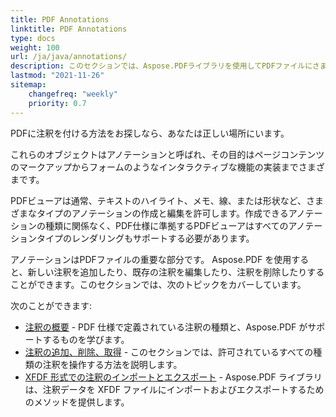 ```yaml
---
title: PDF Annotations 
linktitle: PDF Annotations
type: docs
weight: 100
url: /ja/java/annotations/
description: このセクションでは、Aspose.PDFライブラリを使用してPDFファイルにさまざまなアノテーションを使用する方法を示します。Javaを使用してアノテーションを描画、開く、または追加する方法を学びます。
lastmod: "2021-11-26"    
sitemap:
    changefreq: "weekly"
    priority: 0.7
---
```


PDFに注釈を付ける方法をお探しなら、あなたは正しい場所にいます。

これらのオブジェクトはアノテーションと呼ばれ、その目的はページコンテンツのマークアップからフォームのようなインタラクティブな機能の実装までさまざまです。

PDFビューアは通常、テキストのハイライト、メモ、線、または形状など、さまざまなタイプのアノテーションの作成と編集を許可します。作成できるアノテーションの種類に関係なく、PDF仕様に準拠するPDFビューアはすべてのアノテーションタイプのレンダリングもサポートする必要があります。

アノテーションはPDFファイルの重要な部分です。
 Aspose.PDF を使用すると、新しい注釈を追加したり、既存の注釈を編集したり、注釈を削除したりすることができます。このセクションでは、次のトピックをカバーしています。

次のことができます:

- [注釈の概要](/pdf/ja/java/overview-of-annotations/) - PDF 仕様で定義されている注釈の種類と、Aspose.PDF がサポートするものを学びます。
- [注釈の追加、削除、取得](/pdf/ja/java/add-delete-and-get-annotation/) - このセクションでは、許可されているすべての種類の注釈を操作する方法を説明します。
- [XFDF 形式での注釈のインポートとエクスポート](/pdf/ja/java/import-export-xfdf/) - Aspose.PDF ライブラリは、注釈データを XFDF ファイルにインポートおよびエクスポートするためのメソッドを提供します。